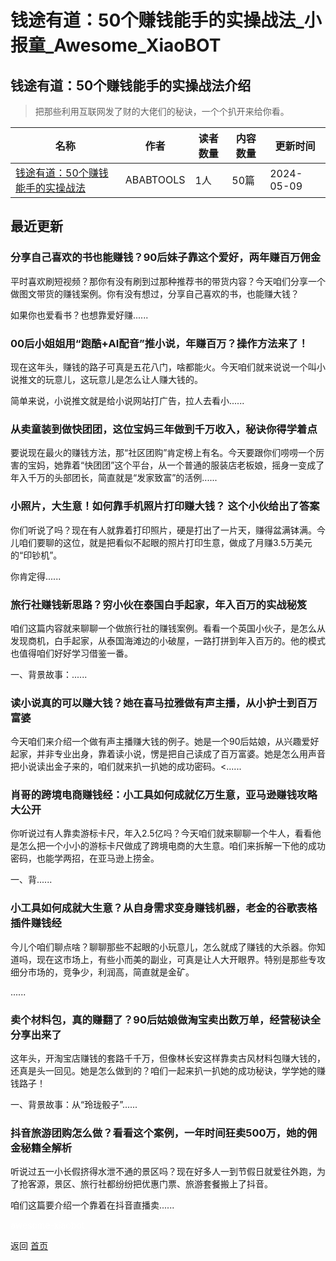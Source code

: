 # 钱途有道：50个赚钱能手的实操战法_小报童_Awesome_XiaoBOT

## 钱途有道：50个赚钱能手的实操战法介绍
> 把那些利用互联网发了财的大佬们的秘诀，一个个扒开来给你看。  
  


|名称|作者|读者数量|内容数量|更新时间|
|---|---|---|---|---|
|[钱途有道：50个赚钱能手的实操战法](https://xiaobot.net/p/ProfitPlaybook?refer=0b133df9-27dc-423b-8101-639049001c13)|ABABTOOLS|1人|50篇|2024-05-09|

## 最近更新
### 分享自己喜欢的书也能赚钱？90后妹子靠这个爱好，两年赚百万佣金

平时喜欢刷短视频？那你有没有刷到过那种推荐书的带货内容？今天咱们分享一个做图文带货的赚钱案例。你有没有想过，分享自己喜欢的书，也能赚大钱？

如果你也爱看书？也想靠爱好赚......

### 00后小姐姐用“跑酷+AI配音”推小说，年赚百万？操作方法来了！

现在这年头，赚钱的路子可真是五花八门，啥都能火。今天咱们就来说说一个叫小说推文的玩意儿，这玩意儿是怎么让人赚大钱的。

简单来说，小说推文就是给小说网站打广告，拉人去看小......

### 从卖童装到做快团团，这位宝妈三年做到千万收入，秘诀你得学着点

要说现在最火的赚钱方法，那“社区团购”肯定榜上有名。今天要跟你们唠唠一个厉害的宝妈，她靠着“快团团”这个平台，从一个普通的服装店老板娘，摇身一变成了年入千万的头部团长，简直就是“发家致富”的活例......

### 小照片，大生意！如何靠手机照片打印赚大钱？ 这个小伙给出了答案

你们听说了吗？现在有人就靠着打印照片，硬是打出了一片天，赚得盆满钵满。今儿咱们要聊的这位，就是把看似不起眼的照片打印生意，做成了月赚3.5万美元的“印钞机”。

你肯定得......

### 旅行社赚钱新思路？穷小伙在泰国白手起家，年入百万的实战秘笈

咱们这篇内容就来聊聊一个做旅行社的赚钱案例。看看一个英国小伙子，是怎么从发现商机，白手起家，从泰国海滩边的小破屋，一路打拼到年入百万的。他的模式也值得咱们好好学习借鉴一番。

一、背景故事：......

### 读小说真的可以赚大钱？她在喜马拉雅做有声主播，从小护士到百万富婆

今天咱们来介绍一个做有声主播赚大钱的例子。她是一个90后姑娘，从兴趣爱好起家，并非专业出身，靠着读小说，愣是把自己读成了百万富婆。她是怎么用声音把小说读出金子来的，咱们就来扒一扒她的成功密码。<......

### 肖哥的跨境电商赚钱经：小工具如何成就亿万生意，亚马逊赚钱攻略大公开

你听说过有人靠卖游标卡尺，年入2.5亿吗？今天咱们就来聊聊一个牛人，看看他是怎么把一个小小的游标卡尺做成了跨境电商的大生意。咱们来拆解一下他的成功密码，也能学两招，在亚马逊上捞金。

一、背......

### 小工具如何成就大生意？从自身需求变身赚钱机器，老金的谷歌表格插件赚钱经

今儿个咱们聊点啥？聊聊那些不起眼的小玩意儿，怎么就成了赚钱的大杀器。你知道吗，现在这市场上，有些小而美的副业，可真是让人大开眼界。特别是那些专攻细分市场的，竞争少，利润高，简直就是金矿。

......

### 卖个材料包，真的赚翻了？90后姑娘做淘宝卖出数万单，经营秘诀全分享出来了

这年头，开淘宝店赚钱的套路千千万，但像林长安这样靠卖古风材料包赚大钱的，还真是头一回见。她是怎么做到的？咱们一起来扒一扒她的成功秘诀，学学她的赚钱路子！

一、背景故事：从“玲珑骰子”......

### 抖音旅游团购怎么做？看看这个案例，一年时间狂卖500万，她的佣金秘籍全解析

听说过五一小长假挤得水泄不通的景区吗？现在好多人一到节假日就爱往外跑，为了抢客源，景区、旅行社都纷纷把优惠门票、旅游套餐搬上了抖音。

咱们这篇要介绍一个靠着在抖音直播卖......


<a href="https://github.com/Reno9527/awesome-xiaobot" style="color: white; text-decoration: none;">awesome-xiaobot</a>

返回 [首页](../README.md)
